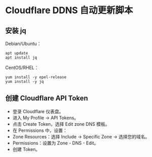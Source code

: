 # Cloudflare DDNS 自动更新脚本
## 安装 jq
Debian/Ubuntu：
```shell
apt update
apt install jq
```
CentOS/RHEL：
```shell
yum install -y epel-release
yum install -y jq
```
## 创建 Cloudflare API Token
- 登录 Cloudflare 仪表盘。
- 进入 My Profile -> API Tokens。
- 点击 Create Token，选择 Edit zone DNS 模板。
- 在 Permissions 中，设置：
- Zone Resources：选择 Include -> Specific Zone -> 选择您的域名。
- Permissions：设置为 Zone - DNS - Edit。
- 创建 Token。

